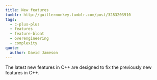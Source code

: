 ```yaml
---
title: New features
tumblr: http://guillermonkey.tumblr.com/post/3283203910
tags:
  - c-plus-plus
  - features
  - feature-bloat
  - overengineering
  - complexity
quote:
  author: David Jameson
---
```


The latest new features in C++ are designed to fix the previously new features in C++.
